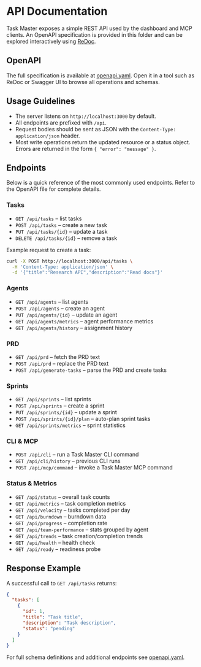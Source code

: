 # API Documentation

Task Master exposes a simple REST API used by the dashboard and MCP clients. An OpenAPI specification is provided in this folder and can be explored interactively using [ReDoc](explorer.html).

## OpenAPI

The full specification is available at [openapi.yaml](openapi.yaml). Open it in a tool such as ReDoc or Swagger UI to browse all operations and schemas.

## Usage Guidelines

- The server listens on `http://localhost:3000` by default.
- All endpoints are prefixed with `/api`.
- Request bodies should be sent as JSON with the `Content-Type: application/json` header.
- Most write operations return the updated resource or a status object. Errors are returned in the form `{ "error": "message" }`.

## Endpoints

Below is a quick reference of the most commonly used endpoints. Refer to the OpenAPI file for complete details.

### Tasks

- `GET /api/tasks` – list tasks
- `POST /api/tasks` – create a new task
- `PUT /api/tasks/{id}` – update a task
- `DELETE /api/tasks/{id}` – remove a task

Example request to create a task:

```bash
curl -X POST http://localhost:3000/api/tasks \
  -H 'Content-Type: application/json' \
  -d '{"title":"Research API","description":"Read docs"}'
```

### Agents

- `GET /api/agents` – list agents
- `POST /api/agents` – create an agent
- `PUT /api/agents/{id}` – update an agent
- `GET /api/agents/metrics` – agent performance metrics
- `GET /api/agents/history` – assignment history

### PRD

- `GET /api/prd` – fetch the PRD text
- `POST /api/prd` – replace the PRD text
- `POST /api/generate-tasks` – parse the PRD and create tasks

### Sprints

- `GET /api/sprints` – list sprints
- `POST /api/sprints` – create a sprint
- `PUT /api/sprints/{id}` – update a sprint
- `POST /api/sprints/{id}/plan` – auto-plan sprint tasks
- `GET /api/sprints/metrics` – sprint statistics

### CLI & MCP

- `POST /api/cli` – run a Task Master CLI command
- `GET /api/cli/history` – previous CLI runs
- `POST /api/mcp/command` – invoke a Task Master MCP command

### Status & Metrics

- `GET /api/status` – overall task counts
- `GET /api/metrics` – task completion metrics
- `GET /api/velocity` – tasks completed per day
- `GET /api/burndown` – burndown data
- `GET /api/progress` – completion rate
- `GET /api/team-performance` – stats grouped by agent
- `GET /api/trends` – task creation/completion trends
- `GET /api/health` – health check
- `GET /api/ready` – readiness probe

## Response Example

A successful call to `GET /api/tasks` returns:

```json
{
  "tasks": [
    {
      "id": 1,
      "title": "Task title",
      "description": "Task description",
      "status": "pending"
    }
  ]
}
```

For full schema definitions and additional endpoints see [openapi.yaml](openapi.yaml).
